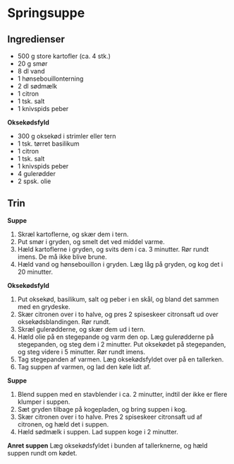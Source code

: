 # Springsuppe

## Ingredienser
- 500 g store kartofler (ca. 4 stk.)
- 20 g smør
- 8 dl vand
- 1 hønsebouillonterning
- 2 dl sødmælk
- 1 citron
- 1 tsk. salt
- 1 knivspids peber

**Oksekødsfyld**
- 300 g oksekød i strimler eller tern
- 1 tsk. tørret basilikum
- 1 citron
- 1 tsk. salt
- 1 knivspids peber
- 4 gulerødder
- 2 spsk. olie

## Trin
**Suppe** 
1. Skræl kartoflerne, og skær dem i tern.
2. Put smør i gryden, og smelt det ved middel varme.
3. Hæld kartoflerne i gryden, og svits dem i ca. 3 minutter. Rør rundt imens. De må ikke blive brune. 
4. Hæld vand og hønsebouillon i gryden. Læg låg på gryden, og kog det i 20 minutter.

**Oksekødsfyld**
1. Put oksekød, basilikum, salt og peber i en skål, og bland det sammen med en grydeske.
2. Skær citronen over i to halve, og pres 2 spiseskeer citronsaft ud over oksekødsblandingen. Rør rundt.
3. Skræl gulerødderne, og skær dem ud i tern.
4. Hæld olie på en stegepande og varm den op. Læg gulerødderne på stegepanden, og steg dem i 2 minutter. Put oksekødet på stegepanden, og steg videre i 5 minutter. Rør rundt imens.
5. Tag stegepanden af varmen. Læg oksekødsfyldet over på en tallerken.
6. Tag suppen af varmen, og lad den køle lidt af.

**Suppe**
1. Blend suppen med en stavblender i ca. 2 minutter, indtil der ikke er flere klumper i suppen. 
2. Sæt gryden tilbage på kogepladen, og bring suppen i kog.
3. Skær citronen over i to halve. Pres 2 spiseskeer citronsaft ud af citronen, og hæld det i suppen.
4. Hæld sødmælk i suppen. Lad suppen koge i 2 minutter.

**Anret suppen** 
Læg oksekødsfyldet i bunden af tallerknerne, og hæld suppen rundt om kødet. 